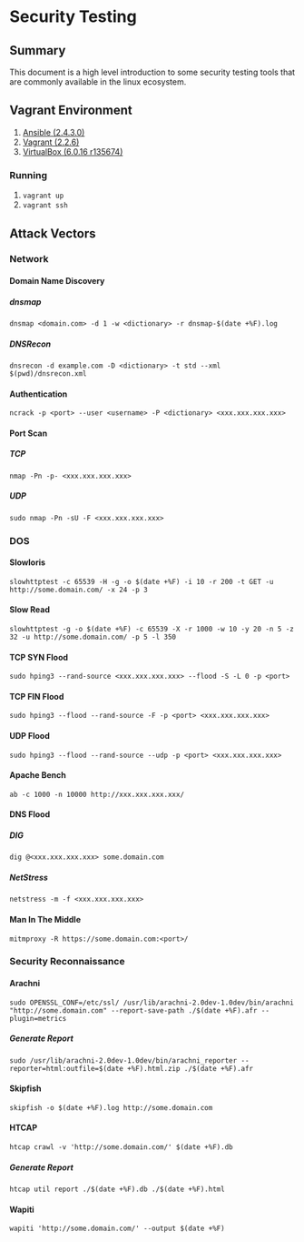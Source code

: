 # Security Testing

## Summary

This document is a high level introduction to some security testing tools that are commonly available in the linux ecosystem.

## Vagrant Environment

1. [Ansible (2.4.3.0)](https://www.ansible.com/)
2. [Vagrant (2.2.6)](https://www.vagrantup.com/)
3. [VirtualBox (6.0.16 r135674)](https://www.virtualbox.org/)

### Running

1. `vagrant up`
2. `vagrant ssh`

## Attack Vectors

### Network

#### Domain Name Discovery

##### dnsmap

```
dnsmap <domain.com> -d 1 -w <dictionary> -r dnsmap-$(date +%F).log
```

##### DNSRecon

```
dnsrecon -d example.com -D <dictionary> -t std --xml $(pwd)/dnsrecon.xml
```

#### Authentication

```
ncrack -p <port> --user <username> -P <dictionary> <xxx.xxx.xxx.xxx>
```

#### Port Scan

##### TCP

```
nmap -Pn -p- <xxx.xxx.xxx.xxx>
```

##### UDP

```
sudo nmap -Pn -sU -F <xxx.xxx.xxx.xxx>
```

### DOS

#### Slowloris

```
slowhttptest -c 65539 -H -g -o $(date +%F) -i 10 -r 200 -t GET -u http://some.domain.com/ -x 24 -p 3
```

#### Slow Read

```
slowhttptest -g -o $(date +%F) -c 65539 -X -r 1000 -w 10 -y 20 -n 5 -z 32 -u http://some.domain.com/ -p 5 -l 350
```

#### TCP SYN Flood

```
sudo hping3 --rand-source <xxx.xxx.xxx.xxx> --flood -S -L 0 -p <port>
```

#### TCP FIN Flood

```
sudo hping3 --flood --rand-source -F -p <port> <xxx.xxx.xxx.xxx>
```

#### UDP Flood

```
sudo hping3 --flood --rand-source --udp -p <port> <xxx.xxx.xxx.xxx>
```

#### Apache Bench

```
ab -c 1000 -n 10000 http://xxx.xxx.xxx.xxx/
```

#### DNS Flood

##### DIG

```
dig @<xxx.xxx.xxx.xxx> some.domain.com
```

##### NetStress

```
netstress -m -f <xxx.xxx.xxx.xxx>
```

#### Man In The Middle

```
mitmproxy -R https://some.domain.com:<port>/
```

### Security Reconnaissance

#### Arachni

```
sudo OPENSSL_CONF=/etc/ssl/ /usr/lib/arachni-2.0dev-1.0dev/bin/arachni "http://some.domain.com" --report-save-path ./$(date +%F).afr --plugin=metrics
```

##### Generate Report

```
sudo /usr/lib/arachni-2.0dev-1.0dev/bin/arachni_reporter --reporter=html:outfile=$(date +%F).html.zip ./$(date +%F).afr
```

#### Skipfish

```
skipfish -o $(date +%F).log http://some.domain.com
```

#### HTCAP

```
htcap crawl -v 'http://some.domain.com/' $(date +%F).db
```

##### Generate Report

```
htcap util report ./$(date +%F).db ./$(date +%F).html
```

#### Wapiti

```
wapiti 'http://some.domain.com/' --output $(date +%F)
```

